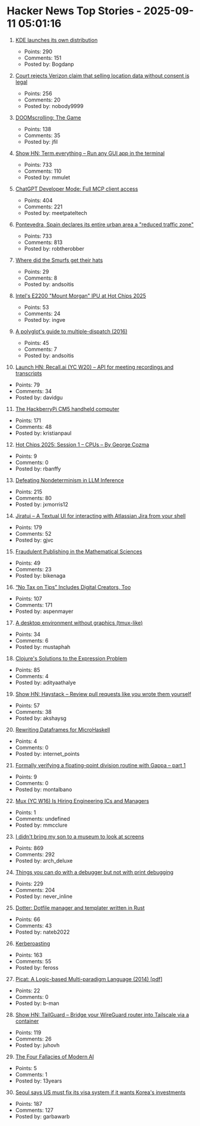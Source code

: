 # Hacker News Top Stories - 2025-09-11 05:01:16

1. [KDE launches its own distribution](https://lwn.net/SubscriberLink/1037166/caa6979c16a99c9e/)
   - Points: 290
   - Comments: 151
   - Posted by: Bogdanp

2. [Court rejects Verizon claim that selling location data without consent is legal](https://arstechnica.com/tech-policy/2025/09/court-rejects-verizon-claim-that-selling-location-data-without-consent-is-legal/)
   - Points: 256
   - Comments: 20
   - Posted by: nobody9999

3. [DOOMscrolling: The Game](https://ironicsans.ghost.io/doomscrolling-the-game/)
   - Points: 138
   - Comments: 35
   - Posted by: jfil

4. [Show HN: Term.everything – Run any GUI app in the terminal](https://github.com/mmulet/term.everything)
   - Points: 733
   - Comments: 110
   - Posted by: mmulet

5. [ChatGPT Developer Mode: Full MCP client access](https://platform.openai.com/docs/guides/developer-mode)
   - Points: 404
   - Comments: 221
   - Posted by: meetpateltech

6. [Pontevedra, Spain declares its entire urban area a "reduced traffic zone"](https://www.greeneuropeanjournal.eu/made-for-people-not-cars-reclaiming-european-cities/)
   - Points: 733
   - Comments: 813
   - Posted by: robtherobber

7. [Where did the Smurfs get their hats](https://www.pipelinecomics.com/beginning-bd-smurfs-hats-origin/)
   - Points: 29
   - Comments: 8
   - Posted by: andsoitis

8. [Intel's E2200 "Mount Morgan" IPU at Hot Chips 2025](https://chipsandcheese.com/p/intels-e2200-mount-morgan-ipu-at)
   - Points: 53
   - Comments: 24
   - Posted by: ingve

9. [A polyglot's guide to multiple-dispatch (2016)](https://eli.thegreenplace.net/2016/a-polyglots-guide-to-multiple-dispatch/)
   - Points: 45
   - Comments: 7
   - Posted by: andsoitis

10. [Launch HN: Recall.ai (YC W20) – API for meeting recordings and transcripts](undefined)
   - Points: 79
   - Comments: 34
   - Posted by: davidgu

11. [The HackberryPi CM5 handheld computer](https://github.com/ZitaoTech/HackberryPiCM5)
   - Points: 171
   - Comments: 48
   - Posted by: kristianpaul

12. [Hot Chips 2025: Session 1 – CPUs – By George Cozma](https://chipsandcheese.com/p/hot-chips-2025-session-1-cpus)
   - Points: 9
   - Comments: 0
   - Posted by: rbanffy

13. [Defeating Nondeterminism in LLM Inference](https://thinkingmachines.ai/blog/defeating-nondeterminism-in-llm-inference/)
   - Points: 215
   - Comments: 80
   - Posted by: jxmorris12

14. [Jiratui – A Textual UI for interacting with Atlassian Jira from your shell](https://jiratui.sh/)
   - Points: 179
   - Comments: 52
   - Posted by: gjvc

15. [Fraudulent Publishing in the Mathematical Sciences](https://arxiv.org/abs/2509.07257)
   - Points: 49
   - Comments: 23
   - Posted by: bikenaga

16. [“No Tax on Tips” Includes Digital Creators, Too](https://www.hollywoodreporter.com/business/business-news/no-tax-on-tips-guidance-creators-trump-treasury-1236366513/)
   - Points: 107
   - Comments: 171
   - Posted by: aspenmayer

17. [A desktop environment without graphics (tmux-like)](https://github.com/Julien-cpsn/desktop-tui)
   - Points: 34
   - Comments: 6
   - Posted by: mustaphah

18. [Clojure's Solutions to the Expression Problem](https://www.infoq.com/presentations/Clojure-Expression-Problem/)
   - Points: 85
   - Comments: 4
   - Posted by: adityaathalye

19. [Show HN: Haystack – Review pull requests like you wrote them yourself](https://haystackeditor.com)
   - Points: 57
   - Comments: 38
   - Posted by: akshaysg

20. [Rewriting Dataframes for MicroHaskell](https://mchav.github.io/rewriting-dataframes-for-microhs/)
   - Points: 4
   - Comments: 0
   - Posted by: internet_points

21. [Formally verifying a floating-point division routine with Gappa – part 1](https://community.arm.com/arm-community-blogs/b/embedded-and-microcontrollers-blog/posts/formally-verifying-a-floating-point-division-routine-with-gappa-p1)
   - Points: 9
   - Comments: 0
   - Posted by: montalbano

22. [Mux (YC W16) Is Hiring Engineering ICs and Managers](https://mux.com/jobs)
   - Points: 1
   - Comments: undefined
   - Posted by: mmcclure

23. [I didn't bring my son to a museum to look at screens](https://sethpurcell.com/writing/screens-in-museums/)
   - Points: 869
   - Comments: 292
   - Posted by: arch_deluxe

24. [Things you can do with a debugger but not with print debugging](https://mahesh-hegde.github.io/posts/what_debugger_can/)
   - Points: 229
   - Comments: 204
   - Posted by: never_inline

25. [Dotter: Dotfile manager and templater written in Rust](https://github.com/SuperCuber/dotter)
   - Points: 66
   - Comments: 43
   - Posted by: nateb2022

26. [Kerberoasting](https://blog.cryptographyengineering.com/2025/09/10/kerberoasting/)
   - Points: 163
   - Comments: 55
   - Posted by: feross

27. [Picat: A Logic-based Multi-paradigm Language (2014) [pdf]](https://logicprogramming.org/wp-content/uploads/2014/07/alp14.pdf)
   - Points: 22
   - Comments: 0
   - Posted by: b-man

28. [Show HN: TailGuard – Bridge your WireGuard router into Tailscale via a container](https://github.com/juhovh/tailguard)
   - Points: 119
   - Comments: 26
   - Posted by: juhovh

29. [The Four Fallacies of Modern AI](https://blog.apiad.net/p/the-four-fallacies-of-modern-ai)
   - Points: 5
   - Comments: 1
   - Posted by: 13years

30. [Seoul says US must fix its visa system if it wants Korea's investments](https://english.hani.co.kr/arti/english_edition/e_international/1218025.html)
   - Points: 187
   - Comments: 127
   - Posted by: garbawarb

